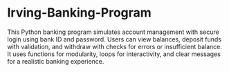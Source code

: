 # Irving-Banking-Program
This Python banking program simulates account management with secure login using bank ID and password. Users can view balances, deposit funds with validation, and withdraw with checks for errors or insufficient balance. It uses functions for modularity, loops for interactivity, and clear messages for a realistic banking experience.
